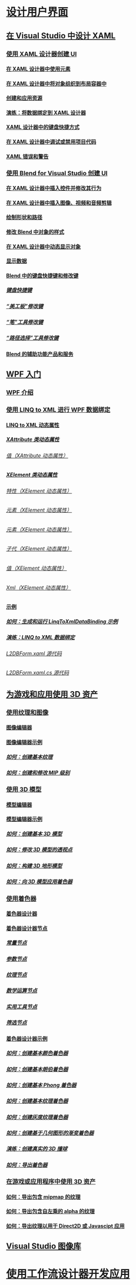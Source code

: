 # [设计用户界面](designing-user-interfaces.md)
## [在 Visual Studio 中设计 XAML](designing-xaml-in-visual-studio.md)
### [使用 XAML 设计器创建 UI](creating-a-ui-by-using-xaml-designer-in-visual-studio.md)
#### [在 XAML 设计器中使用元素](working-with-elements-in-xaml-designer.md)
#### [在 XAML 设计器中将对象组织到布局容器中](organize-objects-into-layout-containers-in-xaml-designer.md)
#### [创建和应用资源](how-to-create-and-apply-a-resource.md)
#### [演练：将数据绑定到 XAML 设计器](walkthrough-binding-to-data-in-xaml-designer.md)
#### [XAML 设计器中的键盘快捷方式](keyboard-shortcuts-for-xaml-designer.md)
#### [在 XAML 设计器中调试或禁用项目代码](debugging-or-disabling-project-code-in-xaml-designer.md)
#### [XAML 错误和警告](xaml-errors-warnings.md)
### [使用 Blend for Visual Studio 创建 UI](creating-a-ui-by-using-blend-for-visual-studio.md)
#### [在 XAML 设计器中插入控件并修改其行为](insert-controls-and-modify-their-behavior-in-xaml-designer.md)
#### [在 XAML 设计器中插入图像、视频和音频剪辑](insert-images-videos-and-audio-clips-in-xaml-designer.md)
#### [绘制形状和路径](draw-shapes-and-paths.md)
#### [修改 Blend 中对象的样式](modify-the-style-of-objects-in-blend.md)
#### [在 XAML 设计器中动态显示对象](animate-objects-in-xaml-designer.md)
#### [显示数据](display-data-in-blend.md)
#### [Blend 中的键盘快捷键和修改键](keyboard-shortcuts-and-modifier-keys-in-blend.md)
##### [键盘快捷键](keyboard-shortcuts-in-blend.md)
##### [“美工板”修改键](artboard-modifier-keys-in-blend.md)
##### [“笔”工具修改键](pen-tool-modifier-keys-in-blend.md)
##### [“路径选择”工具修改键](direct-selection-tool-modifier-keys-in-blend.md)
#### [Blend 的辅助功能产品和服务](accessibility-products-and-services-blend.md)
## [WPF 入门](getting-started-with-wpf.md)
### [WPF 介绍](introduction-to-wpf.md)
### [使用 LINQ to XML 进行 WPF 数据绑定](wpf-data-binding-with-linq-to-xml-overview.md)
#### [LINQ to XML 动态属性](linq-to-xml-dynamic-properties.md)
##### [XAttribute 类动态属性](xattribute-class-dynamic-properties.md)
###### [值（XAttribute 动态属性）](value-xattribute-dynamic-property.md)
##### [XElement 类动态属性](xelement-class-dynamic-properties.md)
###### [特性（XElement 动态属性）](attribute-xelement-dynamic-property.md)
###### [元素（XElement 动态属性）](element-xelement-dynamic-property.md)
###### [元素（XElement 动态属性）](elements-xelement-dynamic-property.md)
###### [子代（XElement 动态属性）](descendants-xelement-dynamic-property.md)
###### [值（XElement 动态属性）](value-xelement-dynamic-property.md)
###### [Xml（XElement 动态属性）](xml-xelement-dynamic-property.md)
#### [示例](wpf-data-binding-using-linq-to-xml-example.md)
##### [如何：生成和运行 LinqToXmlDataBinding 示例](how-to-build-and-run-the-linqtoxmldatabinding-example.md)
##### [演练：LINQ to XML 数据绑定](walkthrough-linqtoxmldatabinding-example.md)
###### [L2DBForm.xaml 源代码](l2dbform-xaml-source-code.md)
###### [L2DBForm.xaml.cs 源代码](l2dbform-xaml-cs-source-code.md)
## [为游戏和应用使用 3D 资产](working-with-3-d-assets-for-games-and-apps.md)
### [使用纹理和图像](working-with-textures-and-images.md)
#### [图像编辑器](image-editor.md)
#### [图像编辑器示例](image-editor-examples.md)
##### [如何：创建基本纹理](how-to-create-a-basic-texture.md)
##### [如何：创建和修改 MIP 级别](how-to-create-and-modify-mip-levels.md)
### [使用 3D 模型](working-with-3-d-models.md)
#### [模型编辑器](model-editor.md)
#### [模型编辑器示例](model-editor-examples.md)
##### [如何：创建基本 3D 模型](how-to-create-a-basic-3-d-model.md)
##### [如何：修改 3D 模型的透视点](how-to-modify-the-pivot-point-of-a-3-d-model.md)
##### [如何：构建 3D 地形模型](how-to-model-3-d-terrain.md)
##### [如何：向 3D 模型应用着色器](how-to-apply-a-shader-to-a-3-d-model.md)
### [使用着色器](working-with-shaders.md)
#### [着色器设计器](shader-designer.md)
#### [着色器设计器节点](shader-designer-nodes.md)
##### [常量节点](constant-nodes.md)
##### [参数节点](parameter-nodes.md)
##### [纹理节点](texture-nodes.md)
##### [数学运算节点](math-nodes.md)
##### [实用工具节点](utility-nodes.md)
##### [筛选节点](filter-nodes.md)
#### [着色器设计器示例](shader-designer-examples.md)
##### [如何：创建基本颜色着色器](how-to-create-a-basic-color-shader.md)
##### [如何：创建基本朗伯着色器](how-to-create-a-basic-lambert-shader.md)
##### [如何：创建基本 Phong 着色器](how-to-create-a-basic-phong-shader.md)
##### [如何：创建基本纹理着色器](how-to-create-a-basic-texture-shader.md)
##### [如何：创建灰度纹理着色器](how-to-create-a-grayscale-texture-shader.md)
##### [如何：创建基于几何图形的渐变着色器](how-to-create-a-geometry-based-gradient-shader.md)
##### [演练：创建真实的 3D 撞球](walkthrough-creating-a-realistic-3-d-billiard-ball.md)
##### [如何：导出着色器](how-to-export-a-shader.md)
### [在游戏或应用程序中使用 3D 资产](using-3-d-assets-in-your-game-or-app.md)
#### [如何：导出包含 mipmap 的纹理](how-to-export-a-texture-that-contains-mipmaps.md)
#### [如何：导出包含自左乘的 alpha 的纹理](how-to-export-a-texture-that-has-premultiplied-alpha.md)
#### [如何：导出纹理以用于 Direct2D 或 Javascipt 应用](how-to-export-a-texture-for-use-with-direct2d-or-javascipt-apps.md)
## [Visual Studio 图像库](the-visual-studio-image-library.md)
# [使用工作流设计器开发应用](../workflow-designer/developing-applications-with-the-workflow-designer.md)
